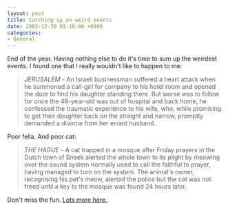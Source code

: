 ```yaml
---
layout: post
title: Catching up on weird events
date: 2002-12-30 02:16:06 +0100
categories:
- General
---
```

End of the year. Having nothing else to do it's time to sum up the weirdest events. I found one that I really wouldn't like to happen to me:

<blockquote><i>JERUSALEM</i> - An Israeli businessman suffered a heart attack when he summoned a call-girl for company to his hotel room and opened the door to find his daughter standing there. But worse was to follow for once the 48-year-old was out of hospital and back home, he confessed the traumatic experience to his wife, who, while promising to get their daughter back on the straight and narrow, promptly demanded a divorce from her errant husband. </p></blockquote>
Poor fella. And poor cat:

<blockquote><i>THE HAGUE</i> - A cat trapped in a mosque after Friday prayers in the Dutch town of Sneek alerted the whole town to its plight by meowing over the sound system normally used to call the faithful to prayer, having managed to turn on the system. The animal's owner, recognising his pet's meow, alerted the police but the cat was not freed until a key to the mosque was found 24 hours later.</p></blockquote>
Don't miss the fun. <a href="http://www.theage.com.au/articles/2002/12/19/1040174327849.html" title="theage.com.au">Lots more here.</a>

